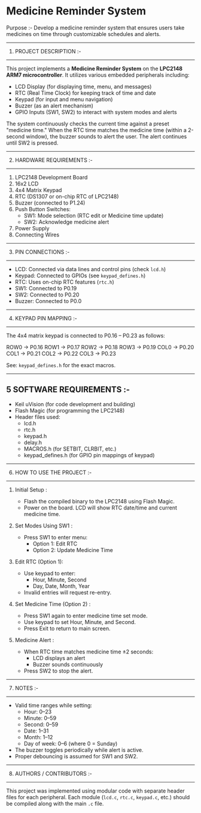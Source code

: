 # Medicine Reminder System
Purpose :-  Develop a medicine reminder system that ensures users take medicines on time through customizable  schedules and alerts. 

-------------------------------------------------------------------------------------
1. PROJECT DESCRIPTION :-
-------------------------------------------------------------------------------------
This project implements a **Medicine Reminder System** on the **LPC2148 ARM7 
microcontroller**. It utilizes various embedded peripherals including:

- LCD Display (for displaying time, menu, and messages)
- RTC (Real Time Clock) for keeping track of time and date
- Keypad (for input and menu navigation)
- Buzzer (as an alert mechanism)
- GPIO Inputs (SW1, SW2) to interact with system modes and alerts

The system continuously checks the current time against a preset "medicine time."
When the RTC time matches the medicine time (within a 2-second window), the
buzzer sounds to alert the user. The alert continues until SW2 is pressed.

--------------------------------------------------------------------------------------
2. HARDWARE REQUIREMENTS :-
--------------------------------------------------------------------------------------
1. LPC2148 Development Board
2. 16x2 LCD
3. 4x4 Matrix Keypad
4. RTC (DS1307 or on-chip RTC of LPC2148)
5. Buzzer (connected to P1.24)
6. Push Button Switches:
   - SW1: Mode selection (RTC edit or Medicine time update)
   - SW2: Acknowledge medicine alert
7. Power Supply
8. Connecting Wires

-------------------------------------------------------------------------------------
3. PIN CONNECTIONS :-
-------------------------------------------------------------------------------------
- LCD: Connected via data lines and control pins (check `lcd.h`)
- Keypad: Connected to GPIOs (see `keypad_defines.h`)
- RTC: Uses on-chip RTC features (`rtc.h`)
- SW1: Connected to P0.19
- SW2: Connected to P0.20
- Buzzer: Connected to P0.0

-------------------------------------------------------------------------------------
4. KEYPAD PIN MAPPING :-
-------------------------------------------------------------------------------------
The 4x4 matrix keypad is connected to P0.16 – P0.23 as follows:

  ROW0 -> P0.16
  ROW1 -> P0.17
  ROW2 -> P0.18
  ROW3 -> P0.19
  COL0 -> P0.20
  COL1 -> P0.21
  COL2 -> P0.22
  COL3 -> P0.23

See: `keypad_defines.h` for the exact macros.

--------------------------------------------------------------------------------------
5 SOFTWARE REQUIREMENTS :-
--------------------------------------------------------------------------------------
- Keil uVision (for code development and building)
- Flash Magic (for programming the LPC2148)
- Header files used:
  - lcd.h
  - rtc.h
  - keypad.h
  - delay.h
  - MACROS.h (for SETBIT, CLRBIT, etc.)
  - keypad_defines.h (for GPIO pin mappings of keypad)

----------------------------------------------------------------------------------------
6. HOW TO USE THE PROJECT :-
----------------------------------------------------------------------------------------
1. Initial Setup :
   - Flash the compiled binary to the LPC2148 using Flash Magic.
   - Power on the board. LCD will show RTC date/time and current medicine time.

2. Set Modes Using SW1 :
   - Press SW1 to enter menu:
     - Option 1: Edit RTC
     - Option 2: Update Medicine Time

3. Edit RTC (Option 1):
   - Use keypad to enter:
     - Hour, Minute, Second
     - Day, Date, Month, Year
   - Invalid entries will request re-entry.

4. Set Medicine Time (Option 2) :
   - Press SW1 again to enter medicine time set mode.
   - Use keypad to set Hour, Minute, and Second.
   - Press Exit to return to main screen.

5. Medicine Alert :
   - When RTC time matches medicine time ±2 seconds:
     - LCD displays an alert
     - Buzzer sounds continuously
   - Press SW2 to stop the alert.

----------------------------------------------------------------------------------
7. NOTES :-
----------------------------------------------------------------------------------
- Valid time ranges while setting:
  - Hour: 0–23
  - Minute: 0–59
  - Second: 0–59
  - Date: 1–31
  - Month: 1–12
  - Day of week: 0–6 (where 0 = Sunday)
- The buzzer toggles periodically while alert is active.
- Proper debouncing is assumed for SW1 and SW2.

------------------------------------------------------------------------------------
8. AUTHORS / CONTRIBUTORS :-
------------------------------------------------------------------------------------
This project was implemented using modular code with separate header files for
each peripheral. Each module (`lcd.c`, `rtc.c`, `keypad.c`, etc.) should be
compiled along with the main `.c` file.

